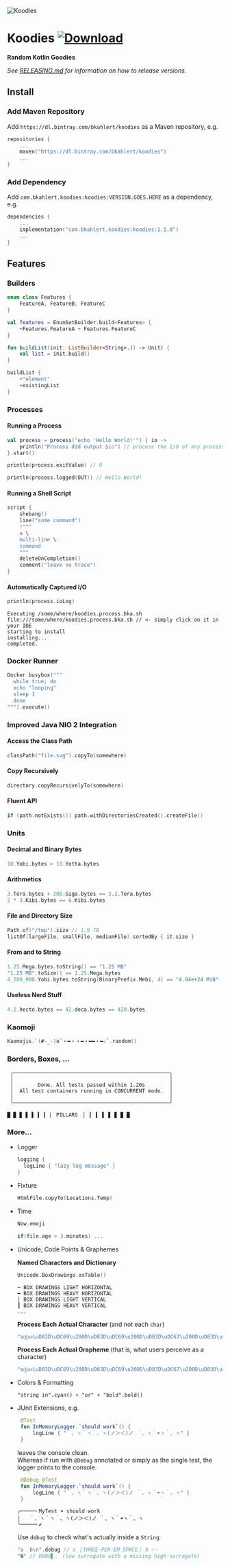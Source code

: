 ![Koodies](assets/Koodies-logo.svg)

# Koodies [![Download](https://api.bintray.com/packages/bkahlert/koodies/koodies/images/download.svg)](https://bintray.com/bkahlert/koodies/koodies/_latestVersion)

**Random Kotlin Goodies**

*See [RELEASING.md](RELEASING.md) for information on how to release versions.*

## Install

### Add Maven Repository

Add `https://dl.bintray.com/bkahlert/koodies` as a Maven repository, e.g.

```kotlin
repositories {
    ...
    maven("https://dl.bintray.com/bkahlert/koodies")
    ...
}
```

### Add Dependency

Add `com.bkahlert.koodies:koodies:VERSION.GOES.HERE` as a dependency, e.g.

```kotlin
dependencies {
    ...
    implementation("com.bkahlert.koodies:koodies:1.1.0")
    ...
}
```

## Features

### Builders

```kotlin
enum class Features {
    FeatureA, FeatureB, FeatureC
}

val features = EnumSetBuilder.build<Features> {
    +Features.FeatureA + Features.FeatureC
}
```

```kotlin
fun buildList(init: ListBuilder<String>.() -> Unit) {
    val list = init.build()
}

buildList {
    +"element"
    +existingList
}
```

### Processes

#### Running a Process

```kotlin
val process = process("echo 'Hello World!'") { io ->
    println("Process did output $io") // process the I/O of any process
}.start()

println(process.exitValue) // 0

println(process.logged(OUT)) // Hello World! 
```

#### Running a Shell Script

```kotlin
script {
    shebang()
    line("some command")
    !"""
    a \
    multi-line \
    command
    """
    deleteOnCompletion()
    comment("leave no trace")
}
```

#### Automatically Captured I/O

```kotlin
println(process.ioLog)
```

```shell
Executing /some/where/koodies.process.bka.sh
file:///some/where/koodies.process.bka.sh // <- simply click on it in your IDE
starting to install
installing...
completed.
```

### Docker Runner

```kotlin
Docker.busybox("""
  while true; do
  echo "looping"
  sleep 1
  done
""").execute()
```

### Improved Java NIO 2 Integration

#### Access the Class Path

```kotlin
classPath("file.svg").copyTo(somewhere)
```

#### Copy Recursively

```kotlin
directory.copyRecursivelyTo(somewhere)
```

#### Fluent API

```kotlin
if (path.notExists()) path.withDirectoriesCreated().createFile()
```

### Units

#### Decimal and Binary Bytes

```kotlin
10.Yobi.bytes > 10.Yotta.bytes
```

#### Arithmetics

```kotlin
3.Tera.bytes + 200.Giga.bytes == 3.2.Tera.bytes
2 * 3.Kibi.bytes == 6.Kibi.bytes
```

#### File and Directory Size

```kotlin
Path.of("/tmp").size // 1.9 TB
listOf(largeFile, smallFile, mediumFile).sortedBy { it.size }
```

#### From and to String

```kotlin
1.25.Mega.bytes.toString() == "1.25 MB"
"1.25 MB".toSize() == 1.25.Mega.bytes
4_200_000.Yobi.bytes.toString(BinaryPrefix.Mebi, 4) == "4.84e+24 MiB"
```

#### Useless Nerd Stuff

```kotlin
4.2.hecto.bytes == 42.deca.bytes == 420.bytes
```

### Kaomoji

```kotlin
Kaomojis.`(#-_-)o´・━・・━・━━・━☆`.random()
```

### Borders, Boxes, ...

```shell
 ╭───────────────────────────────────────────────────╮ 
 │                                                   │ 
 │        Done. All tests passed within 1.20s        │ 
 │  All test containers running in CONCURRENT mode.  │ 
 │                                                   │ 
 ╰───────────────────────────────────────────────────╯ 
```

```shell
█ ▉ ▊ ▋ ▌ ▍ ▎ ▏ PILLARS  ▏ ▎ ▍ ▌ ▋ ▊ ▉ █
```

### More...

* Logger
  ```kotlin
  logging {
    logLine { "lazy log message" }
  }
  ```

* Fixture
  ```kotlin
  HtmlFile.copyTo(Locations.Temp)
  ```

* Time
  ```kotlin
  Now.emoji
  ```

  ```kotlin
  if(file.age > 3.minutes) ...
  ```

* Unicode, Code Points & Graphemes

  **Named Characters and Dictionary**
  ```kotlin
  Unicode.BoxDrawings.asTable()
  ```
  ```shell
  ─	BOX DRAWINGS LIGHT HORIZONTAL
  ━	BOX DRAWINGS HEAVY HORIZONTAL
  │	BOX DRAWINGS LIGHT VERTICAL
  ┃	BOX DRAWINGS HEAVY VERTICAL
  ...
  ```  

  **Process Each Actual Character** (and not each `char`)
  ```kotlin
  "aⒷ☷\uD83D\uDC69\u200D\uD83D\uDC69\u200D\uD83D\uDC67\u200D\uD83D\uDC67".asCodePointSequence() -> "a", "Ⓑ", "☷", ":woman:" ZWJ, ":woman:", ZWJ, ":girl:", ZWJ, ":girl:"
  ```

  **Process Each Actual Grapheme** (that is, what users perceive as a character)
  ```kotlin
  "aⒷ☷\uD83D\uDC69\u200D\uD83D\uDC69\u200D\uD83D\uDC67\u200D\uD83D\uDC67‍‍".asGraphemeSequence() -> "a", "Ⓑ", "☷", ":family-woman-woman-girl-girl:"
  ```

* Colors & Formatting
  ```shell
  "string in".cyan() + "or" + "bold".bold()
  ```

* JUnit Extensions, e.g.
  ```kotlin
   @Test
   fun InMemoryLogger.`should work`() {
       logLine { "｀、ヽ｀ヽ｀、ヽ(ノ＞＜)ノ ｀、ヽ｀☂ヽ｀、ヽ" }
   }
  ```
  leaves the console clean.  
  Whereas if run with `@Debug` annotated or simply as the single test, the logger prints to the console.

  ```kotlin
   @Debug @Test
   fun InMemoryLogger.`should work`() {
       logLine { "｀、ヽ｀ヽ｀、ヽ(ノ＞＜)ノ ｀、ヽ｀☂ヽ｀、ヽ" }
   }
  ```

  ```shell
  ╭─────╴MyTest ➜ should work
  │   ｀、ヽ｀ヽ｀、ヽ(ノ＞＜)ノ ｀、ヽ｀☂ヽ｀、ヽ
  ╰─────╴✔
  ```

  Use `debug` to check what's actually inside a `String`:
  ```kotlin
  "a  b\n".debug // a ❲THREE-PER-EM SPACE❳ b ⏎␊
  "�" // D800▌﹍ (low surrogate with a missing high surrogate)
  ```
